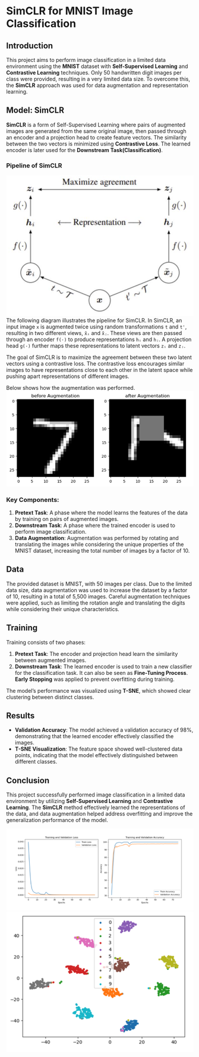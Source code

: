 # SimCLR for MNIST Image Classification

## Introduction
This project aims to perform image classification in a limited data environment using the **MNIST** dataset with **Self-Supervised Learning** and **Contrastive Learning** techniques. Only 50 handwritten digit images per class were provided, resulting in a very limited data size. To overcome this, the **SimCLR** approach was used for data augmentation and representation learning.

## Model: SimCLR
**SimCLR** is a form of Self-Supervised Learning where pairs of augmented images are generated from the same original image, then passed through an encoder and a projection head to create feature vectors. The similarity between the two vectors is minimized using **Contrastive Loss**. The learned encoder is later used for the **Downstream Task(Classification)**.

### Pipeline of SimCLR
![alt text](image-3.png)
The following diagram illustrates the pipeline for SimCLR. In SimCLR, an input image `x` is augmented twice using random transformations `t` and `t'`, resulting in two different views, `x̃ᵢ` and `x̃ⱼ`. These views are then passed through an encoder `f(·)` to produce representations `hᵢ` and `hⱼ`. A projection head `g(·)` further maps these representations to latent vectors `zᵢ` and `zⱼ`.

The goal of SimCLR is to maximize the agreement between these two latent vectors using a contrastive loss. The contrastive loss encourages similar images to have representations close to each other in the latent space while pushing apart representations of different images.

Below shows how the augmentation was performed.
![alt text](image-4.png)

### Key Components:
1. **Pretext Task**: A phase where the model learns the features of the data by training on pairs of augmented images.
2. **Downstream Task**: A phase where the trained encoder is used to perform image classification.
3. **Data Augmentation**: Augmentation was performed by rotating and translating the images while considering the unique properties of the MNIST dataset, increasing the total number of images by a factor of 10.

## Data
The provided dataset is MNIST, with 50 images per class. Due to the limited data size, data augmentation was used to increase the dataset by a factor of 10, resulting in a total of 5,500 images. Careful augmentation techniques were applied, such as limiting the rotation angle and translating the digits while considering their unique characteristics.

## Training
Training consists of two phases:
1. **Pretext Task**: The encoder and projection head learn the similarity between augmented images.
2. **Downstream Task**: The learned encoder is used to train a new classifier for the classification task. It can also be seen as **Fine-Tuning Process**. **Early Stopping** was applied to prevent overfitting during training.

The model’s performance was visualized using **T-SNE**, which showed clear clustering between distinct classes.

## Results
- **Validation Accuracy**: The model achieved a validation accuracy of 98%, demonstrating that the learned encoder effectively classified the images.
- **T-SNE Visualization**: The feature space showed well-clustered data points, indicating that the model effectively distinguished between different classes.

## Conclusion
This project successfully performed image classification in a limited data environment by utilizing **Self-Supervised Learning** and **Contrastive Learning**. The **SimCLR** method effectively learned the representations of the data, and data augmentation helped address overfitting and improve the generalization performance of the model.

![alt text](image.png)
![alt text](image-1.png)